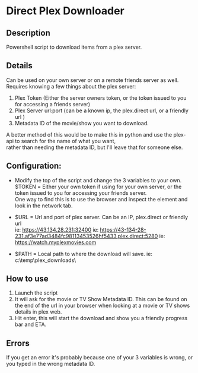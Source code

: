 
# Direct Plex Downloader  

## Description
Powershell script to download items from a plex server.

## Details
Can be used on your own server or on a remote friends server as well.  
Requires knowing a few things about the plex server:  
1. Plex Token (Either the server owners token, or the token issued to you for accessing a friends server)
2. Plex Server url:port (can be a known ip, the plex.direct url, or a friendly url )
3. Metadata ID of the movie/show you want to download.  

A better method of this would be to make this in python and use the plex-api to search for the name of what you want,  
rather than needing the metadata ID, but I'll leave that for someone else.  

## Configuration:
* Modify the top of the script and change the 3 variables to your own.  
$TOKEN = Either your own token if using for your own server, or the token issued to you for accessing your friends server.  
One way to find this is to use the browser and inspect the element and look in the network tab.  

* $URL = Url and port of plex server. Can be an IP, plex.direct or friendly url  
ie: https://43.134.28.231:32400
ie: https://43-134-28-231.af3e77ad3484fc98113453526hf5433.plex.direct:5280
ie: https://watch.myplexmovies.com

* $PATH = Local path to where the download will save.
ie: c:\temp\plex_downloads\

## How to use
1. Launch the script
2. It will ask for the movie or TV Show Metadata ID.
This can be found on the end of the url in your browser when looking at a movie or TV shows details in plex web.
3. Hit enter, this will start the download and show you a friendly progress bar and ETA.

## Errors
If you get an error it's probably because one of your 3 variables is wrong, or you typed in the wrong metadata ID.
